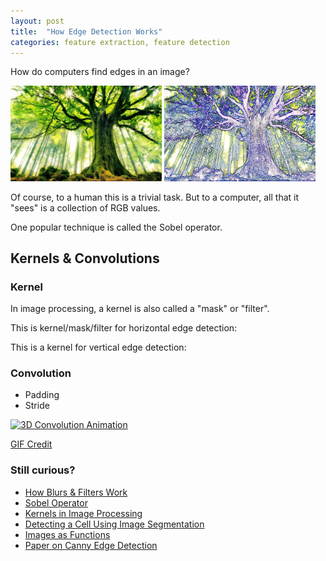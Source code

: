 ```yaml
---
layout: post
title:  "How Edge Detection Works"
categories: feature extraction, feature detection
---
```


How do computers find edges in an image?

<img src="/images/posts/edge-detection.png" height="auto" width="48%">
<img src="/images/post-covers/how-edge-detection-works.jpg" height="auto" width="48%">

Of course, to a human this is a trivial task. But to a computer, all that it "sees" is a collection of RGB values.

One popular technique is called the Sobel operator.

## Kernels & Convolutions

### Kernel
In image processing, a kernel is also called a "mask" or "filter".

This is kernel/mask/filter for horizontal edge detection:

This is a kernel for vertical edge detection:

### Convolution

+ Padding
+ Stride



<a title="By Michael Plotke (Own work) [CC BY-SA 3.0 (https://creativecommons.org/licenses/by-sa/3.0)], via Wikimedia Commons" href="https://commons.wikimedia.org/wiki/File%3A3D_Convolution_Animation.gif"><img width="256" alt="3D Convolution Animation" src="https://upload.wikimedia.org/wikipedia/commons/4/4f/3D_Convolution_Animation.gif"/></a>

[GIF Credit](http://amitkushwaha.co.in/images/cropped_max_pooling.gif)

### Still curious?

+ [How Blurs & Filters Work](https://www.youtube.com/watch?v=C_zFhWdM4ic)    
+ [Sobel Operator](https://www.youtube.com/watch?v=uihBwtPIBxM&t=31s)
+ [Kernels in Image Processing](https://en.wikipedia.org/wiki/Kernel_(image_processing))
+ [Detecting a Cell Using Image Segmentation](https://www.mathworks.com/help/images/detecting-a-cell-using-image-segmentation.html)
+ [Images as Functions](http://ai.stanford.edu/~syyeung/cvweb/tutorial1.html)
+ [Paper on Canny Edge Detection](http://cmp.felk.cvut.cz/~cernyad2/TextCaptchaPdf/A%20Computational%20Approach%20to%20Edge%20Detection.pdf)
